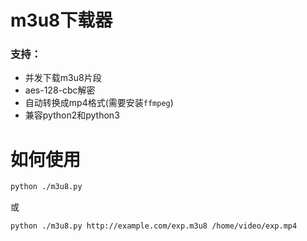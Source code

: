 # m3u8下载器
### 支持：
- 并发下载m3u8片段
- aes-128-cbc解密
- 自动转换成mp4格式(需要安装`ffmpeg`)
- 兼容python2和python3

# 如何使用
```bash
python ./m3u8.py
```
或
```bash
python ./m3u8.py http://example.com/exp.m3u8 /home/video/exp.mp4
```
